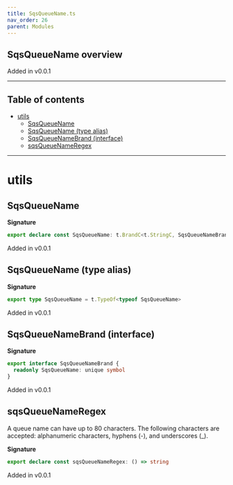 ```yaml
---
title: SqsQueueName.ts
nav_order: 26
parent: Modules
---
```


## SqsQueueName overview

Added in v0.0.1

---

<h2 class="text-delta">Table of contents</h2>

- [utils](#utils)
  - [SqsQueueName](#sqsqueuename)
  - [SqsQueueName (type alias)](#sqsqueuename-type-alias)
  - [SqsQueueNameBrand (interface)](#sqsqueuenamebrand-interface)
  - [sqsQueueNameRegex](#sqsqueuenameregex)

---

# utils

## SqsQueueName

**Signature**

```ts
export declare const SqsQueueName: t.BrandC<t.StringC, SqsQueueNameBrand>
```

Added in v0.0.1

## SqsQueueName (type alias)

**Signature**

```ts
export type SqsQueueName = t.TypeOf<typeof SqsQueueName>
```

Added in v0.0.1

## SqsQueueNameBrand (interface)

**Signature**

```ts
export interface SqsQueueNameBrand {
  readonly SqsQueueName: unique symbol
}
```

Added in v0.0.1

## sqsQueueNameRegex

A queue name can have up to 80 characters. The following characters
are accepted: alphanumeric characters, hyphens (-), and underscores
(\_).

**Signature**

```ts
export declare const sqsQueueNameRegex: () => string
```

Added in v0.0.1
